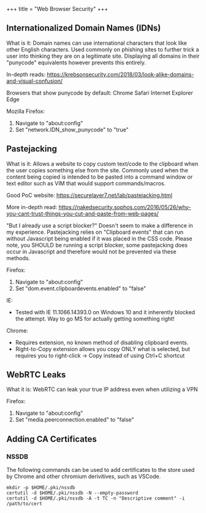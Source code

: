 +++
title = "Web Browser Security"
+++

## Internationalized Domain Names (IDNs)

What is it: Domain names can use international characters that look like other English characters. Used commonly on phishing
  sites to further trick a user into thinking they are on a legitimate site. Displaying all domains in their "punycode" equivalents
  however prevents this entirely.

In-depth reads:
https://krebsonsecurity.com/2018/03/look-alike-domains-and-visual-confusion/

Browsers that show punycode by default:
Chrome
Safari
Internet Explorer
Edge

Mozilla Firefox:

1) Navigate to "about:config"
2) Set "network.IDN_show_punycode" to "true"


## Pastejacking

What is it: Allows a website to copy custom text/code to the clipboard when the user copies something else from the site.
   Commonly used when the content being copied is intended to be pasted into a command window or text editor such as VIM
   that would support commands/macros.

Good PoC website:
https://securelayer7.net/lab/pastejacking.html

More in-depth read:
https://nakedsecurity.sophos.com/2016/05/26/why-you-cant-trust-things-you-cut-and-paste-from-web-pages/

"But I already use a script blocker?"
Doesn't seem to make a difference in my experience. Pastejacking relies on "Clipboard events" that can run without Javascript
  being enabled if it was placed in the CSS code. Please note, you SHOULD be running a script blocker, some pastejacking does
  occur in Javascript and therefore would not be prevented via these methods.


Firefox:

1) Navigate to "about:config"
2) Set "dom.event.clipboardevents.enabled" to "false"

IE:

* Tested with IE 11.1066.14393.0 on Windows 10 and it inherently blocked the attempt. Way to go MS for actually getting something right!

Chrome:

* Requires extension, no known method of disabling clipboard events.
* Right-to-Copy extension allows you copy ONLY what is selected, but requires you to right-click -> Copy instead of using Ctrl+C shortcut


## WebRTC Leaks

What it is: WebRTC can leak your true IP address even when utilizing a VPN

Firefox:

1) Navigate to "about:config"
2) Set "media.peerconnection.enabled" to "false"

## Adding CA Certificates

### NSSDB

The following commands can be used to add certificates to the store used by Chrome and
other chromium derivitives, such as VSCode.

```
mkdir -p $HOME/.pki/nssdb
certutil -d $HOME/.pki/nssdb -N --empty-password
certutil -d $HOME/.pki/nssdb -A -t TC -n "Descriptive comment" -i /path/to/cert
```
